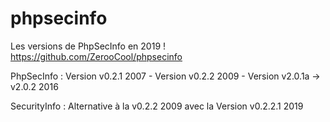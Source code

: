 # phpsecinfo

Les versions de PhpSecInfo en 2019 !
https://github.com/ZerooCool/phpsecinfo

PhpSecInfo :
Version v0.2.1 2007 - Version v0.2.2 2009 - Version v2.0.1a -> v2.0.2 2016

SecurityInfo :
Alternative à la v0.2.2 2009 avec la Version v0.2.2.1 2019
